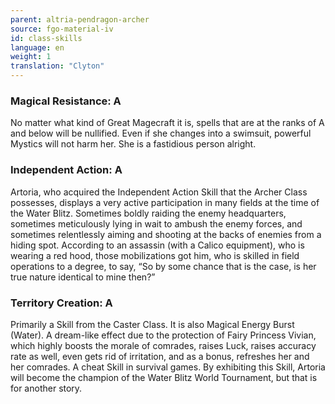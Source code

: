 ```yaml
---
parent: altria-pendragon-archer
source: fgo-material-iv
id: class-skills
language: en
weight: 1
translation: "Clyton"
---
```


### Magical Resistance: A

No matter what kind of Great Magecraft it is, spells that are at the ranks of A and below will be nullified.
Even if she changes into a swimsuit, powerful Mystics will not harm her. She is a fastidious person alright.

### Independent Action: A

Artoria, who acquired the Independent Action Skill that the Archer Class possesses, displays a very active participation in many fields at the time of the Water Blitz. Sometimes boldly raiding the enemy headquarters, sometimes meticulously lying in wait to ambush the enemy forces, and sometimes relentlessly aiming and shooting at the backs of enemies from a hiding spot. According to an assassin (with a Calico equipment), who is wearing a red hood, those mobilizations got him, who is skilled in field operations to a degree, to say, “So by some chance that is the case, is her true nature identical to mine then?”

### Territory Creation: A

Primarily a Skill from the Caster Class. It is also Magical Energy Burst (Water). A dream-like effect due to the protection of Fairy Princess Vivian, which highly boosts the morale of comrades, raises Luck, raises accuracy rate as well, even gets rid of irritation, and as a bonus, refreshes her and her comrades. A cheat Skill in survival games. By exhibiting this Skill, Artoria will become the champion of the Water Blitz World Tournament, but that is for another story.
